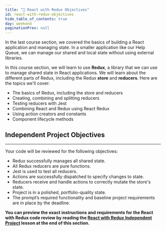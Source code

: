 ```yaml
---
title: "📓 React with Redux Objectives"
id: react-with-redux-objectives
hide_table_of_contents: true
day: weekend
paginationPrev: null
---
```


In the last course section, we covered the basics of building a React application and managing state. In a smaller application like our Help Queue, we can manage our shared and local state without using external libraries.

In this course section, we will learn to use **Redux**, a library that we can use to manage shared state in React applications. We will learn about the different parts of Redux, including the Redux **store** and **reducers**. Here are the topics we'll cover:

* The basics of Redux, including the store and reducers
* Creating, combining and splitting reducers
* Testing reducers with Jest
* Combining React and Redux using React Redux
* Using action creators and constants
* Component lifecycle methods

## Independent Project Objectives
---

Your code will be reviewed for the following objectives:

* Redux successfully manages all shared state.
* All Redux reducers are pure functions.
* Jest is used to test all reducers.
* Actions are successfully dispatched to specify changes to state.
* Reducers receive and handle actions to correctly mutate the store's state.
* Project is in a polished, portfolio-quality state.
* The prompt’s required functionality and baseline project requirements are in place by the deadline.


**You can preview the exact instructions and requirements for the React with Redux code review by reading the [React with Redux Independent Project](/react/react-with-redux-part-2/react-with-redux-independent-project) lesson at the end of this section.**
